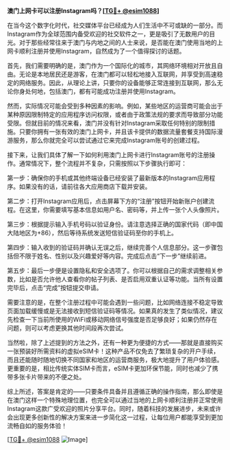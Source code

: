 **澳门上网卡可以注册Instagram吗？[[TG💪+ @esim1088](https://t.me/s/esim1088)]**

在当今这个数字化时代，社交媒体平台已经成为人们生活中不可或缺的一部分。而Instagram作为全球范围内备受欢迎的社交软件之一，更是吸引了无数用户的目光。对于那些经常往来于澳门与内地之间的人士来说，是否能在澳门使用当地的上网卡顺利注册并使用Instagram，自然成为了一个值得探讨的话题。

首先，我们需要明确的是，澳门作为一个国际化的城市，其网络环境相对开放且自由。无论是本地居民还是游客，在澳门都可以轻松地接入互联网，并享受到高速稳定的网络服务。因此，从理论上讲，只要你的设备能够正常连接到互联网，那么无论你身处何地，包括澳门，都有可能成功注册并使用Instagram。

然而，实际情况可能会受到多种因素的影响。例如，某些地区的运营商可能会出于某种原因限制特定的应用程序访问权限，或者由于政策法规的要求而导致部分功能受限。但就目前的情况来看，澳门并没有针对Instagram采取任何特别的限制措施。只要你拥有一张有效的澳门上网卡，并且该卡提供的数据流量套餐支持国际漫游服务，那么你就完全可以尝试通过它来完成Instagram账号的创建过程。

接下来，让我们具体了解一下如何利用澳门上网卡进行Instagram账号的注册操作。通常情况下，整个流程并不复杂，只需按照以下步骤执行即可：

第一步：确保你的手机或其他终端设备已经安装了最新版本的Instagram应用程序。如果没有的话，请前往各大应用商店下载并安装。

第二步：打开Instagram应用后，点击屏幕下方的“注册”按钮开始新账户创建流程。在这里，你需要填写基本信息如用户名、密码等，并上传一张个人头像照片。

第三步：根据提示输入手机号码以验证身份。请注意选择正确的国家代码（即中国大陆地区为+86），然后等待系统发送短信验证码至你的手机上。

第四步：输入收到的验证码并确认无误之后，继续完善个人信息部分。这一步骤包括但不限于姓名、性别以及兴趣爱好等内容。完成后点击“下一步”继续前进。

第五步：最后一步便是设置隐私和安全选项了。你可以根据自己的需求调整相关参数，比如是否允许他人查看你的帖子列表、是否启用双重认证等功能。当所有设置完毕后，点击“完成”按钮提交申请。

需要注意的是，在整个注册过程中可能会遇到一些问题，比如网络连接不稳定导致页面加载缓慢或是无法接收到短信验证码等情况。如果真的发生了类似情况，建议先检查一下当前所使用的WiFi或移动网络信号强度是否足够良好；如果仍然存在问题，则可以考虑更换其他时间段再次尝试。

当然啦，除了上述提到的方法之外，还有一种更为便捷的方式——那就是直接购买一张预装好所需资料的虚拟eSIM卡！这种产品不仅免去了繁琐复杂的开户手续，而且还能随时随地切换不同国家和地区的运营商服务，极大地提升了用户体验感。更重要的是，相比传统实体SIM卡而言，eSIM卡更加环保节能，同时也减少了携带多张卡片带来的不便之处。

综上所述，答案是肯定的——只要条件具备并且遵循正确的操作指南，那么即使是在澳门这样一个特殊地理位置，也完全可以通过当地的上网卡顺利注册并正常使用Instagram这款广受欢迎的照片分享平台。同时，随着科技的发展进步，未来或许会出现更多创新性的解决方案来进一步简化这一过程，让每位用户都能享受到更加流畅自如的服务体验！

[[TG💪+ @esim1088](https://t.me/s/esim1088) ![Image](https://i.postimg.cc/4NQfJmqS/Snipaste-2025-05-13-00-14-12.png)]